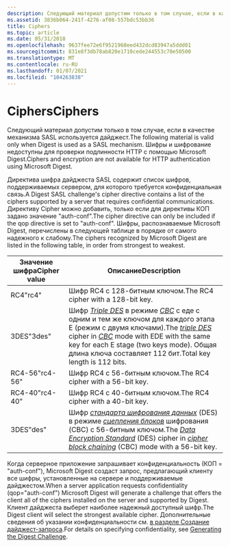 ```yaml
---
description: Следующий материал допустим только в том случае, если в качестве механизма SASL используется дайджест. Шифры и шифрование недоступны для проверки подлинности HTTP с помощью Microsoft Digest.
ms.assetid: 3836b064-241f-4276-af08-557bdc53bb36
title: Ciphers
ms.topic: article
ms.date: 05/31/2018
ms.openlocfilehash: 9637fee72e6f9521968eed432dcd83947a5ddd01
ms.sourcegitcommit: 831e8f3db78ab820e1710cede244553c70e50500
ms.translationtype: MT
ms.contentlocale: ru-RU
ms.lasthandoff: 01/07/2021
ms.locfileid: "104263838"
---
```

# <a name="ciphers"></a><span data-ttu-id="7c1d1-104">Ciphers</span><span class="sxs-lookup"><span data-stu-id="7c1d1-104">Ciphers</span></span>

<span data-ttu-id="7c1d1-105">Следующий материал допустим только в том случае, если в качестве механизма SASL используется дайджест.</span><span class="sxs-lookup"><span data-stu-id="7c1d1-105">The following material is valid only when Digest is used as a SASL mechanism.</span></span> <span data-ttu-id="7c1d1-106">Шифры и шифрование недоступны для проверки подлинности HTTP с помощью Microsoft Digest.</span><span class="sxs-lookup"><span data-stu-id="7c1d1-106">Ciphers and encryption are not available for HTTP authentication using Microsoft Digest.</span></span>

<span data-ttu-id="7c1d1-107">Директива шифра дайджеста SASL содержит список шифров, поддерживаемых сервером, для которого требуется конфиденциальная связь.</span><span class="sxs-lookup"><span data-stu-id="7c1d1-107">A Digest SASL challenge's cipher directive contains a list of the ciphers supported by a server that requires confidential communications.</span></span> <span data-ttu-id="7c1d1-108">Директиву Cipher можно добавить, только если для директивы КОП задано значение "auth-conf".</span><span class="sxs-lookup"><span data-stu-id="7c1d1-108">The cipher directive can only be included if the qop directive is set to "auth-conf".</span></span> <span data-ttu-id="7c1d1-109">Шифры, распознаваемые Microsoft Digest, перечислены в следующей таблице в порядке от самого надежного к слабому.</span><span class="sxs-lookup"><span data-stu-id="7c1d1-109">The ciphers recognized by Microsoft Digest are listed in the following table, in order from strongest to weakest.</span></span>



| <span data-ttu-id="7c1d1-110">Значение шифра</span><span class="sxs-lookup"><span data-stu-id="7c1d1-110">Cipher value</span></span> | <span data-ttu-id="7c1d1-111">Описание</span><span class="sxs-lookup"><span data-stu-id="7c1d1-111">Description</span></span>                                                                                                                                                                                                                                                                                    |
|--------------|------------------------------------------------------------------------------------------------------------------------------------------------------------------------------------------------------------------------------------------------------------------------------------------------|
| <span data-ttu-id="7c1d1-112">RC4</span><span class="sxs-lookup"><span data-stu-id="7c1d1-112">"rc4"</span></span>        | <span data-ttu-id="7c1d1-113">Шифр RC4 с 128-битным ключом.</span><span class="sxs-lookup"><span data-stu-id="7c1d1-113">The RC4 cipher with a 128-bit key.</span></span>                                                                                                                                                                                                                                                             |
| <span data-ttu-id="7c1d1-114">3DES</span><span class="sxs-lookup"><span data-stu-id="7c1d1-114">"3des"</span></span>       | <span data-ttu-id="7c1d1-115">Шифр [*Triple DES*](/windows/desktop/SecGloss/t-gly) в режиме [*CBC*](/windows/desktop/SecGloss/c-gly) с еде с одним и тем же ключом для каждого этапа E (режим с двумя ключами).</span><span class="sxs-lookup"><span data-stu-id="7c1d1-115">The [*triple DES*](/windows/desktop/SecGloss/t-gly) cipher in [*CBC*](/windows/desktop/SecGloss/c-gly) mode with EDE with the same key for each E stage (two keys mode).</span></span> <span data-ttu-id="7c1d1-116">Общая длина ключа составляет 112 бит.</span><span class="sxs-lookup"><span data-stu-id="7c1d1-116">Total key length is 112 bits.</span></span> |
| <span data-ttu-id="7c1d1-117">RC4-56</span><span class="sxs-lookup"><span data-stu-id="7c1d1-117">"rc4-56"</span></span>     | <span data-ttu-id="7c1d1-118">Шифр RC4 с 56-битным ключом.</span><span class="sxs-lookup"><span data-stu-id="7c1d1-118">The RC4 cipher with a 56-bit key.</span></span>                                                                                                                                                                                                                                                              |
| <span data-ttu-id="7c1d1-119">RC4-40</span><span class="sxs-lookup"><span data-stu-id="7c1d1-119">"rc4-40"</span></span>     | <span data-ttu-id="7c1d1-120">Шифр RC4 с 40-битным ключом.</span><span class="sxs-lookup"><span data-stu-id="7c1d1-120">The RC4 cipher with a 40-bit key.</span></span>                                                                                                                                                                                                                                                              |
| <span data-ttu-id="7c1d1-121">3DES</span><span class="sxs-lookup"><span data-stu-id="7c1d1-121">"des"</span></span>        | <span data-ttu-id="7c1d1-122">Шифр [*стандарта шифрования данных*](/windows/desktop/SecGloss/d-gly) (DES) в режиме [*сцепления блоков*](/windows/desktop/SecGloss/c-gly) шифрования (CBC) с 56-битным ключом.</span><span class="sxs-lookup"><span data-stu-id="7c1d1-122">The [*Data Encryption Standard*](/windows/desktop/SecGloss/d-gly) (DES) cipher in [*cipher block chaining*](/windows/desktop/SecGloss/c-gly) (CBC) mode with a 56-bit key.</span></span> |



 

<span data-ttu-id="7c1d1-123">Когда серверное приложение запрашивает конфиденциальность (КОП = "auth-conf"), Microsoft Digest создаст запрос, предлагающий клиенту все шифры, установленные на сервере и поддерживаемые дайджестом.</span><span class="sxs-lookup"><span data-stu-id="7c1d1-123">When a server application requests confidentiality (qop="auth-conf") Microsoft Digest will generate a challenge that offers the client all of the ciphers installed on the server and supported by Digest.</span></span> <span data-ttu-id="7c1d1-124">Клиент дайджеста выберет наиболее надежный доступный шифр.</span><span class="sxs-lookup"><span data-stu-id="7c1d1-124">The Digest client will select the strongest available cipher.</span></span> <span data-ttu-id="7c1d1-125">Дополнительные сведения об указании конфиденциальности см. [в разделе Создание дайджест-запроса](generating-the-digest-challenge.md).</span><span class="sxs-lookup"><span data-stu-id="7c1d1-125">For details on specifying confidentiality, see [Generating the Digest Challenge](generating-the-digest-challenge.md).</span></span>

 

 
